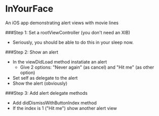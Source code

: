 InYourFace
==========

An iOS app demonstrating alert views with movie lines

###Step 1: Set a rootViewController (you don't need an XIB)
- Seriously, you should be able to do this in your sleep now.

###Step 2: Show an alert
- In the viewDidLoad method instatiate an alert
  - Give 2 options: "Never again" (as cancel) and "Hit me" (as other option)
- Set self as delegate to the alert
- Show the alert (obviously)

###Step 3: Add alert delegate methods
- Add didDismissWithButtonIndex method
- If the index is 1 ("Hit me") show another alert view
